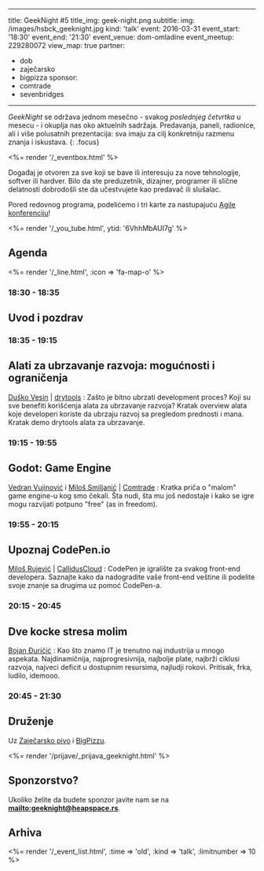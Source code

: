 ---
title: GeekNight #5
title_img: geek-night.png
subtitle:
img: /images/hsbck_geeknight.jpg
kind: 'talk'
event: 2016-03-31
event_start: '18:30'
event_end: '21:30'
event_venue: dom-omladine
event_meetup: 229280072
view_map: true
partner:
  - dob
  - zaječarsko
  - bigpizza
sponsor:
  - comtrade
  - sevenbridges
----------------

_GeekNight_ se održava jednom mesečno - svakog _poslednjeg četvrtka_ u mesecu -
i okuplja nas oko aktuelnih sadržaja. Predavanja, paneli, radionice,
ali i više polusatnih prezentacija: sva imaju za cilj konkretniju razmenu znanja
i iskustava.
{: .focus}

<%= render '/_eventbox.html' %>

Događaj je otvoren za sve koji se bave ili interesuju za nove tehnologije,
softver ili hardver. Bilo da ste preduzetnik, dizajner, programer ili slične
delatnosti dobrodošli ste da učestvujete kao predavač ili slušalac.

Pored redovnog programa, podelićemo i tri karte za nastupajuću [Agile konferenciju](http://www.agile-serbia.rs/agile-conference-april-2016)!

<%= render '/_you_tube.html', ytid: '6VhhMbAUI7g' %>

## Agenda

<div class="agenda" markdown="1">
<%= render '/_line.html', :icon => 'fa-map-o' %>

### 18:30 - 18:35

## Uvod i pozdrav

### 18:35 - 19:15

## Alati za ubrzavanje razvoja: mogućnosti i ograničenja

[Duško Vesin](https://www.linkedin.com/in/duskovesin) | [drytools](http://drytools.co/)
: Zašto je bitno ubrzati development proces? Koji su sve benefiti korišćenja alata
  za ubrzavanje razvoja? Kratak overview alata koje developeri koriste da
  ubrzaju razvoj sa pregledom prednosti i mana. Kratak demo drytools alata za ubrzavanje.

### 19:15 - 19:55

## Godot: Game Engine

[Vedran Vujinović](https://rs.linkedin.com/in/vedran-vujinovic-b67421b4) i [Miloš Smiljanić](https://rs.linkedin.com/in/smiki) | [Comtrade](http://www.comtrade.com/)
: Kratka priča o "malom" game engine-u kog smo čekali. Šta nudi, šta mu još nedostaje
  i kako se igre mogu razvijati potpuno "free" (as in freedom).

### 19:55 - 20:15

## Upoznaj CodePen.io

[Miloš Rujević](http://www.linkedin.com/in/itmilos) | [CallidusCloud](http://www.calliduscloud.com)
: CodePen je igralište za svakog front-end developera. Saznajte kako da
  nadogradite vaše front-end veštine ili podelite svoje znanje
  sa drugima uz pomoć CodePen-a.

### 20:15 - 20:45

## Dve kocke stresa molim

[Bojan Đuričić](http://toorshia.com)
: Kao što znamo IT je trenutno naj industrija u mnogo aspekata. Najdinamičnija, 
  najprogresivnija, najbolje plate, najbrži ciklusi razvoja, najveci deficit u 
  dostupnim resursima, najludji rokovi. Pritisak, frka, ludilo, idemooo. 

### 20:45 - 21:30

## Druženje

Uz [Zaječarsko pivo](http://zajecarskopivo.com/) i [BigPizzu](http://bigpizza.rs).


</div>



<%= render '/prijave/_prijava_geeknight.html' %>

## Sponzorstvo?

Ukoliko želite da budete sponzor javite nam se na **<mailto:geeknight@heapspace.rs>**.


## Arhiva

<%= render '/_event_list.html', :time => 'old', :kind => 'talk',  :limitnumber => 10 %>
